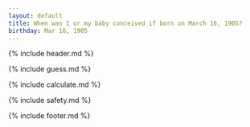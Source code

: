 ```yaml
---
layout: default
title: When was I or my baby conceived if born on March 16, 1905?
birthday: Mar 16, 1905
---
```


{% include header.md %}

{% include guess.md %}

{% include calculate.md %}

{% include safety.md %}

{% include footer.md %}



